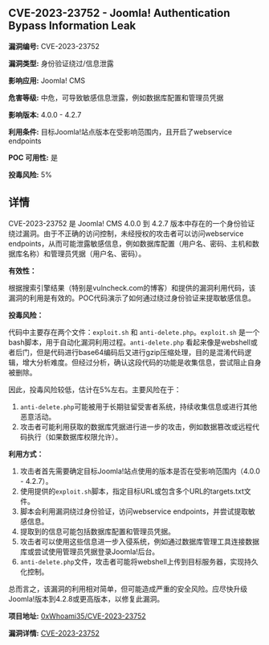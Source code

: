 ## CVE-2023-23752 - Joomla! Authentication Bypass Information Leak

**漏洞编号:** CVE-2023-23752

**漏洞类型:** 身份验证绕过/信息泄露

**影响应用:** Joomla! CMS

**危害等级:** 中危，可导致敏感信息泄露，例如数据库配置和管理员凭据

**影响版本:** 4.0.0 - 4.2.7

**利用条件:** 目标Joomla!站点版本在受影响范围内，且开启了webservice endpoints

**POC 可用性:** 是

**投毒风险:** 5%

## 详情

CVE-2023-23752 是 Joomla! CMS 4.0.0 到 4.2.7 版本中存在的一个身份验证绕过漏洞。由于不正确的访问控制，未经授权的攻击者可以访问webservice endpoints，从而可能泄露敏感信息，例如数据库配置（用户名、密码、主机和数据库名称）和管理员凭据（用户名、密码）。

**有效性：**

根据搜索引擎结果（特别是vulncheck.com的博客）和提供的漏洞利用代码，该漏洞的利用是有效的。POC代码演示了如何通过绕过身份验证来提取敏感信息。

**投毒风险：**

代码中主要存在两个文件：`exploit.sh` 和 `anti-delete.php`。`exploit.sh` 是一个bash脚本，用于自动化漏洞利用过程。`anti-delete.php` 看起来像是webshell或者后门，但是代码进行base64编码后又进行gzip压缩处理，目的是混淆代码逻辑，增大分析难度。但经过分析，确认这段代码的功能是收集信息，尝试阻止自身被删除。

因此，投毒风险较低，估计在5%左右。主要风险在于：
1.  `anti-delete.php`可能被用于长期驻留受害者系统，持续收集信息或进行其他恶意活动。
2.  攻击者可能利用获取的数据库凭据进行进一步的攻击，例如数据篡改或远程代码执行（如果数据库权限允许）。

**利用方式：**

1.  攻击者首先需要确定目标Joomla!站点使用的版本是否在受影响范围内（4.0.0 - 4.2.7）。
2.  使用提供的`exploit.sh`脚本，指定目标URL或包含多个URL的targets.txt文件。
3.  脚本会利用漏洞绕过身份验证，访问webservice endpoints，并尝试提取敏感信息。
4.  提取到的信息可能包括数据库配置和管理员凭据。
5.  攻击者可以使用这些信息进一步入侵系统，例如通过数据库管理工具连接数据库或尝试使用管理员凭据登录Joomla!后台。
6.  `anti-delete.php`文件，攻击者可能将webshell上传到目标服务器，实现持久化控制。

总而言之，该漏洞的利用相对简单，但可能造成严重的安全风险。应尽快升级Joomla!版本到4.2.8或更高版本，以修复此漏洞。

**项目地址:** [0xWhoami35/CVE-2023-23752](https://github.com/0xWhoami35/CVE-2023-23752)

**漏洞详情:** [CVE-2023-23752](https://nvd.nist.gov/vuln/detail/CVE-2023-23752)